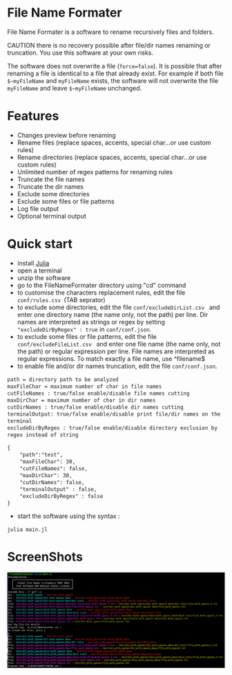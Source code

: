 

#  File Name Formater
File Name Formater is a software to rename recursively files and folders.

CAUTION there is no recovery possible after file/dir names renaming or truncation.
You use this software at your own risks.

The software does not overwrite a file (`force=false`). It is possible that after renaming a file is identical to a file that already exist. For example if both file `$~myFileName` and `myFileName` exists, the software will not overwrite the file `myFileName` and leave `$~myFileName` unchanged.

# Features
- Changes preview before renaming
- Rename files (replace spaces, accents, special char...or use custom rules)
- Rename directories (replace spaces, accents, special char...or use custom rules)
- Unlimited number of regex patterns for renaming rules
- Truncate the file names
- Truncate the dir names
- Exclude some directories
- Exclude some files or file patterns
- Log file output
- Optional terminal output

# Quick start
- install [Julia](https://julialang.org/downloads/)
- open a terminal
- unzip the software
- go to the FileNameFormater directory using "cd" command
- to customise the characters replacement rules, edit the file ```conf/rules.csv ```(TAB seprator)
- to exclude some directories, edit the file ```conf/excludeDirList.csv ``` and enter one directory name (the name only, not the path) per line. Dir names are interpreted as strings or regex by setting ```"excludeDirByRegex" : true``` in ```conf/conf.json```.
- to exclude some files or file patterns, edit the file ```conf/excludeFileList.csv ``` and enter one file name (the name only, not the path) or regular expression per line. File names are interpreted as regular expressions. To match exactly a file name, use ^filename$
- to enable file and/or dir names truncation, edit the file ```conf/conf.json```.





```
path = directory path to be analyzed
maxFileChar = maximum number of char in file names
cutFileNames : true/false enable/disable file names cutting
maxDirChar = maximum number of char in dir names
cutDirNames : true/false enable/disable dir names cutting
terminalOutput: true/false enable/disable print file/dir names on the terminal
excludeDirByRegex : true/false enable/disable directory exclusion by regex instead of string
```

```
{
    "path":"test",
    "maxFileChar": 30,
    "cutFileNames": false,
    "maxDirChar": 30,
    "cutDirNames": false,
    "terminalOutput" : false,
    "excludeDirByRegex" : false
}

```

- start the software using the syntax :

```
julia main.jl 
```

# ScreenShots
![CLI](src/images/screenshot.png)
